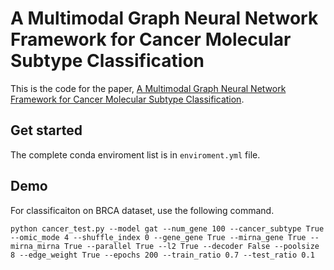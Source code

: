 # A Multimodal Graph Neural Network Framework for Cancer Molecular Subtype Classification

This is the code for the paper, [A Multimodal Graph Neural Network Framework for Cancer Molecular Subtype Classification](https://arxiv.org/abs/2302.12838).

## Get started
The complete conda enviroment list is in `enviroment.yml` file.

## Demo
For classificaiton on BRCA dataset, use the following command.

```
python cancer_test.py --model gat --num_gene 100 --cancer_subtype True --omic_mode 4 --shuffle_index 0 --gene_gene True --mirna_gene True --mirna_mirna True --parallel True --l2 True --decoder False --poolsize 8 --edge_weight True --epochs 200 --train_ratio 0.7 --test_ratio 0.1
```
